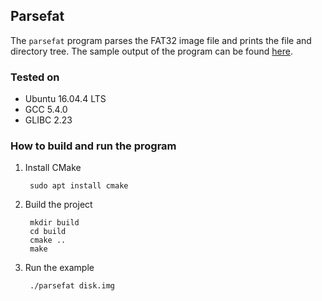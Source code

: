 Parsefat
--------

The `parsefat` program parses the FAT32 image file and prints the file and directory tree. 
The sample output of the program can be found [here](output.txt).  


### Tested on

* Ubuntu 16.04.4 LTS
* GCC 5.4.0
* GLIBC 2.23


### How to build and run the program

1. Install CMake

        sudo apt install cmake
    
1. Build the project

        mkdir build
        cd build
        cmake ..
        make
    
1. Run the example

        ./parsefat disk.img
        
